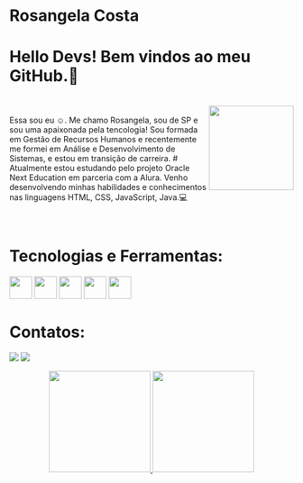 <div dsplay="inline-block"> 
 
 <h1 align="left"> Rosangela Costa </h1>


# Hello Devs! Bem vindos ao meu GitHub.🎉
</br>

<img width="150px" align= "right" src="https://github.com/costarosangela/rosangelacosta/assets/90653314/4f3c5e2f-6f97-4918-9718-c7a1f20a5f9c"/>


</br>
<div display="inline-block">
Essa sou eu ☺️. Me chamo Rosangela, sou de SP e sou uma apaixonada pela tencologia! Sou formada em Gestão de Recursos Humanos e recentemente me formei em Análise e Desenvolvimento de Sistemas, e estou em transição de carreira.
# Atualmente estou estudando pelo projeto Oracle Next Education em parceria com a Alura. Venho desenvolvendo minhas habilidades e conhecimentos nas linguagens HTML, CSS, JavaScript, Java.💻
</div>


</br>
</br>
<p align="center">

</p>
  
  <div>
   
# Tecnologias e Ferramentas:
   
<img src="https://cdn.jsdelivr.net/gh/devicons/devicon@latest/icons/css3/css3-original-wordmark.svg"  width="40" height="40" /> <img src="https://cdn.jsdelivr.net/gh/devicons/devicon@latest/icons/html5/html5-original-wordmark.svg"  width="40" height="40" /> <img src="https://cdn.jsdelivr.net/gh/devicons/devicon@latest/icons/javascript/javascript-plain.svg" width="40" height="40" />  <img src="https://cdn.jsdelivr.net/gh/devicons/devicon@latest/icons/git/git-plain-wordmark.svg" width="40" height="40" />  <img src="https://cdn.jsdelivr.net/gh/devicons/devicon@latest/icons/github/github-original-wordmark.svg" width="40" height="40" />
</div>

<div>

# Contatos:

<a href = "costa.rosangelavida@gmail.com"><img loading="lazy" src="https://img.shields.io/badge/Gmail-D14836?style=for-the-badge&logo=gmail&logoColor=white" target="_blank"></a>
<a href="https://www.linkedin.com/in/rosangela-costa-dev" target="_blank"><img loading="lazy" src="https://img.shields.io/badge/-LinkedIn-%230077B5?style=for-the-badge&logo=linkedin&logoColor=white" target="_blank"></a>
 </div>


<p align="center">
<a href="https://github.com/costarosangela">
<img height="180em" src="https://github-readme-stats-eight-theta.vercel.app/api?username=costarosangela&show_icons=true&theme=cobalt&include_all_commits=true&count_private=true"/>
<img height="180em" src="https://github-readme-stats-eight-theta.vercel.app/api/top-langs/?username=costarosangela&layout=compact&langs_count=8&theme=cobalt"/>
</a>
</p>

</br>



















  
             
  

  



